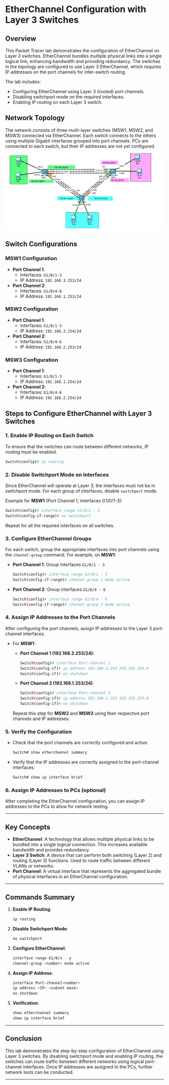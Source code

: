 # EtherChannel Configuration with Layer 3 Switches

## Overview
This Packet Tracer lab demonstrates the configuration of EtherChannel on Layer 3 switches. EtherChannel bundles multiple physical links into a single logical link, enhancing bandwidth and providing redundancy. The switches in the topology are configured to use Layer 3 EtherChannel, which requires IP addresses on the port channels for inter-switch routing.

The lab includes:
- Configuring EtherChannel using Layer 3 (routed) port channels.
- Disabling switchport mode on the required interfaces.
- Enabling IP routing on each Layer 3 switch.

## Network Topology
The network consists of three multi-layer switches (MSW1, MSW2, and MSW3) connected via EtherChannel. Each switch connects to the others using multiple Gigabit interfaces grouped into port channels. PCs are connected to each switch, but their IP addresses are not yet configured.

![EtherChannel Topology](./etherchannel-config.PNG)

## Switch Configurations

### MSW1 Configuration
- **Port Channel 1**: 
  - Interfaces: `G1/0/1-3`
  - IP Address: `192.168.3.253/24`
- **Port Channel 2**:
  - Interfaces: `G1/0/4-6`
  - IP Address: `192.168.1.253/24`

### MSW2 Configuration
- **Port Channel 1**:
  - Interfaces: `G1/0/1-3`
  - IP Address: `192.168.3.254/24`
- **Port Channel 2**:
  - Interfaces: `G1/0/4-6`
  - IP Address: `192.168.2.253/24`

### MSW3 Configuration
- **Port Channel 1**:
  - Interfaces: `G1/0/1-3`
  - IP Address: `192.168.1.254/24`
- **Port Channel 2**:
  - Interfaces: `G1/0/4-6`
  - IP Address: `192.168.2.254/24`

## Steps to Configure EtherChannel with Layer 3 Switches

### 1. Enable IP Routing on Each Switch
To ensure that the switches can route between different networks, IP routing must be enabled.

```bash
Switch(config)# ip routing
```

### 2. Disable Switchport Mode on Interfaces
Since EtherChannel will operate at Layer 3, the interfaces must not be in switchport mode. For each group of interfaces, disable `switchport` mode.

Example for **MSW1** (Port Channel 1, interfaces G1/0/1-3):

```bash
Switch(config)# interface range G1/0/1 - 3
Switch(config-if-range)# no switchport
```

Repeat for all the required interfaces on all switches.

### 3. Configure EtherChannel Groups

For each switch, group the appropriate interfaces into port channels using the `channel-group` command. For example, on **MSW1**:

- **Port Channel 1**: Group interfaces `G1/0/1 - 3`
  
  ```bash
  Switch(config)# interface range G1/0/1 - 3
  Switch(config-if-range)# channel-group 1 mode active
  ```

- **Port Channel 2**: Group interfaces `G1/0/4 - 6`

  ```bash
  Switch(config)# interface range G1/0/4 - 6
  Switch(config-if-range)# channel-group 2 mode active
  ```

### 4. Assign IP Addresses to the Port Channels
After configuring the port channels, assign IP addresses to the Layer 3 port-channel interfaces. 

- For **MSW1**:
  
  - **Port Channel 1 (192.168.3.253/24)**:
    
    ```bash
    Switch(config)# interface Port-channel 1
    Switch(config-if)# ip address 192.168.3.253 255.255.255.0
    Switch(config-if)# no shutdown
    ```

  - **Port Channel 2 (192.168.1.253/24)**:
    
    ```bash
    Switch(config)# interface Port-channel 2
    Switch(config-if)# ip address 192.168.1.253 255.255.255.0
    Switch(config-if)# no shutdown
    ```

  Repeat this step for **MSW2** and **MSW3** using their respective port channels and IP addresses.

### 5. Verify the Configuration
- Check that the port channels are correctly configured and active:
  
  ```bash
  Switch# show etherchannel summary
  ```

- Verify that the IP addresses are correctly assigned to the port-channel interfaces:
  
  ```bash
  Switch# show ip interface brief
  ```

### 6. Assign IP Addresses to PCs (optional)
After completing the EtherChannel configuration, you can assign IP addresses to the PCs to allow for network testing. 

---

## Key Concepts

- **EtherChannel**: A technology that allows multiple physical links to be bundled into a single logical connection. This increases available bandwidth and provides redundancy.
- **Layer 3 Switch**: A device that can perform both switching (Layer 2) and routing (Layer 3) functions. Used to route traffic between different VLANs or networks.
- **Port Channel**: A virtual interface that represents the aggregated bundle of physical interfaces in an EtherChannel configuration.

---

## Commands Summary

1. **Enable IP Routing**:
   ```bash
   ip routing
   ```

2. **Disable Switchport Mode**:
   ```bash
   no switchport
   ```

3. **Configure EtherChannel**:
   ```bash
   interface range G1/0/x - y
   channel-group <number> mode active
   ```

4. **Assign IP Address**:
   ```bash
   interface Port-channel<number>
   ip address <IP> <subnet mask>
   no shutdown
   ```

5. **Verification**:
   ```bash
   show etherchannel summary
   show ip interface brief
   ```

---

## Conclusion

This lab demonstrates the step-by-step configuration of EtherChannel using Layer 3 switches. By disabling switchport mode and enabling IP routing, the switches can route traffic between different networks using logical port-channel interfaces. Once IP addresses are assigned to the PCs, further network tests can be conducted.

---
